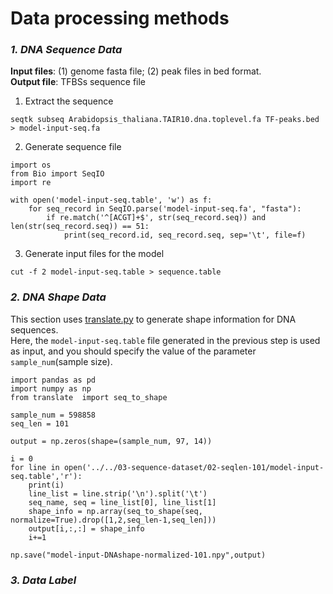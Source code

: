 # Data processing methods

### ***1. DNA Sequence Data*** <a name="DNA_Sequence_Data"/>

**Input files**: (1) genome fasta file; (2) peak files in bed format.  
**Output file**: TFBSs sequence file  

1. Extract the sequence
```
seqtk subseq Arabidopsis_thaliana.TAIR10.dna.toplevel.fa TF-peaks.bed > model-input-seq.fa
```
2. Generate sequence file
```
import os
from Bio import SeqIO
import re

with open('model-input-seq.table', 'w') as f:
    for seq_record in SeqIO.parse('model-input-seq.fa', "fasta"):
        if re.match('^[ACGT]+$', str(seq_record.seq)) and len(str(seq_record.seq)) == 51:
            print(seq_record.id, seq_record.seq, sep='\t', file=f)
```
3. Generate input files for the model
```
cut -f 2 model-input-seq.table > sequence.table
```

### ***2. DNA Shape Data*** <a name="DNA_Shape_Data"/>
This section uses [translate.py](https://github.com/wenkaiyan-kevin/PlantBind/blob/main/src/translate.py) 
to generate shape information for DNA sequences.  
Here, the `model-input-seq.table` file generated in the previous step is used as input, 
and you should specify the value of the parameter `sample_num`(sample size).

```
import pandas as pd
import numpy as np
from translate  import seq_to_shape

sample_num = 598858
seq_len = 101

output = np.zeros(shape=(sample_num, 97, 14))

i = 0
for line in open('../../03-sequence-dataset/02-seqlen-101/model-input-seq.table','r'):
    print(i)
    line_list = line.strip('\n').split('\t')
    seq_name, seq = line_list[0], line_list[1]
    shape_info = np.array(seq_to_shape(seq, normalize=True).drop([1,2,seq_len-1,seq_len]))
    output[i,:,:] = shape_info
    i+=1

np.save("model-input-DNAshape-normalized-101.npy",output)
```




### ***3. Data Label*** <a name="Data_Label"/>


